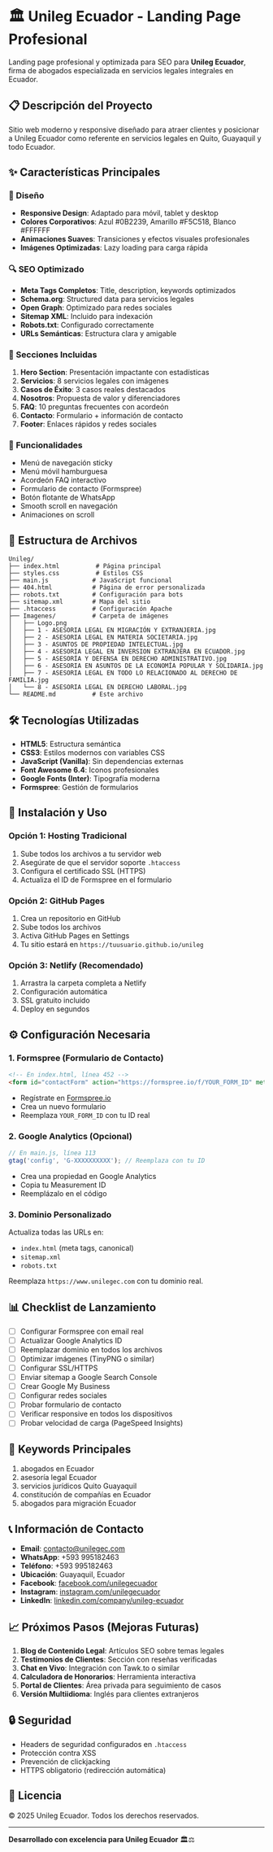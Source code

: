 # 🏛️ Unileg Ecuador - Landing Page Profesional

Landing page profesional y optimizada para SEO para **Unileg Ecuador**, firma de abogados especializada en servicios legales integrales en Ecuador.

## 📋 Descripción del Proyecto

Sitio web moderno y responsive diseñado para atraer clientes y posicionar a Unileg Ecuador como referente en servicios legales en Quito, Guayaquil y todo Ecuador.

## ✨ Características Principales

### 🎨 Diseño
- **Responsive Design**: Adaptado para móvil, tablet y desktop
- **Colores Corporativos**: Azul #0B2239, Amarillo #F5C518, Blanco #FFFFFF
- **Animaciones Suaves**: Transiciones y efectos visuales profesionales
- **Imágenes Optimizadas**: Lazy loading para carga rápida

### 🔍 SEO Optimizado
- **Meta Tags Completos**: Title, description, keywords optimizados
- **Schema.org**: Structured data para servicios legales
- **Open Graph**: Optimizado para redes sociales
- **Sitemap XML**: Incluido para indexación
- **Robots.txt**: Configurado correctamente
- **URLs Semánticas**: Estructura clara y amigable

### 📱 Secciones Incluidas
1. **Hero Section**: Presentación impactante con estadísticas
2. **Servicios**: 8 servicios legales con imágenes
3. **Casos de Éxito**: 3 casos reales destacados
4. **Nosotros**: Propuesta de valor y diferenciadores
5. **FAQ**: 10 preguntas frecuentes con acordeón
6. **Contacto**: Formulario + información de contacto
7. **Footer**: Enlaces rápidos y redes sociales

### 🚀 Funcionalidades
- Menú de navegación sticky
- Menú móvil hamburguesa
- Acordeón FAQ interactivo
- Formulario de contacto (Formspree)
- Botón flotante de WhatsApp
- Smooth scroll en navegación
- Animaciones on scroll

## 📁 Estructura de Archivos

```
Unileg/
├── index.html          # Página principal
├── styles.css          # Estilos CSS
├── main.js            # JavaScript funcional
├── 404.html           # Página de error personalizada
├── robots.txt         # Configuración para bots
├── sitemap.xml        # Mapa del sitio
├── .htaccess          # Configuración Apache
├── Imagenes/          # Carpeta de imágenes
│   ├── Logo.png
│   ├── 1 - ASESORIA LEGAL EN MIGRACIÓN Y EXTRANJERIA.jpg
│   ├── 2 - ASESORIA LEGAL EN MATERIA SOCIETARIA.jpg
│   ├── 3 - ASUNTOS DE PROPIEDAD INTELECTUAL.jpg
│   ├── 4 - ASESORIA LEGAL EN INVERSION EXTRANJERA EN ECUADOR.jpg
│   ├── 5 - ASESORÍA Y DEFENSA EN DERECHO ADMINISTRATIVO.jpg
│   ├── 6 - ASESORIA EN ASUNTOS DE LA ECONOMÍA POPULAR Y SOLIDARIA.jpg
│   ├── 7 - ASESORIA LEGAL EN TODO LO RELACIONADO AL DERECHO DE FAMILIA.jpg
│   └── 8 - ASESORIA LEGAL EN DERECHO LABORAL.jpg
└── README.md          # Este archivo
```

## 🛠️ Tecnologías Utilizadas

- **HTML5**: Estructura semántica
- **CSS3**: Estilos modernos con variables CSS
- **JavaScript (Vanilla)**: Sin dependencias externas
- **Font Awesome 6.4**: Iconos profesionales
- **Google Fonts (Inter)**: Tipografía moderna
- **Formspree**: Gestión de formularios

## 🚀 Instalación y Uso

### Opción 1: Hosting Tradicional
1. Sube todos los archivos a tu servidor web
2. Asegúrate de que el servidor soporte `.htaccess`
3. Configura el certificado SSL (HTTPS)
4. Actualiza el ID de Formspree en el formulario

### Opción 2: GitHub Pages
1. Crea un repositorio en GitHub
2. Sube todos los archivos
3. Activa GitHub Pages en Settings
4. Tu sitio estará en `https://tuusuario.github.io/unileg`

### Opción 3: Netlify (Recomendado)
1. Arrastra la carpeta completa a Netlify
2. Configuración automática
3. SSL gratuito incluido
4. Deploy en segundos

## ⚙️ Configuración Necesaria

### 1. Formspree (Formulario de Contacto)
```html
<!-- En index.html, línea 452 -->
<form id="contactForm" action="https://formspree.io/f/YOUR_FORM_ID" method="POST">
```
- Regístrate en [Formspree.io](https://formspree.io)
- Crea un nuevo formulario
- Reemplaza `YOUR_FORM_ID` con tu ID real

### 2. Google Analytics (Opcional)
```javascript
// En main.js, línea 113
gtag('config', 'G-XXXXXXXXXX'); // Reemplaza con tu ID
```
- Crea una propiedad en Google Analytics
- Copia tu Measurement ID
- Reemplázalo en el código

### 3. Dominio Personalizado
Actualiza todas las URLs en:
- `index.html` (meta tags, canonical)
- `sitemap.xml`
- `robots.txt`

Reemplaza `https://www.unilegec.com` con tu dominio real.

## 📊 Checklist de Lanzamiento

- [ ] Configurar Formspree con email real
- [ ] Actualizar Google Analytics ID
- [ ] Reemplazar dominio en todos los archivos
- [ ] Optimizar imágenes (TinyPNG o similar)
- [ ] Configurar SSL/HTTPS
- [ ] Enviar sitemap a Google Search Console
- [ ] Crear Google My Business
- [ ] Configurar redes sociales
- [ ] Probar formulario de contacto
- [ ] Verificar responsive en todos los dispositivos
- [ ] Probar velocidad de carga (PageSpeed Insights)

## 🎯 Keywords Principales

1. abogados en Ecuador
2. asesoría legal Ecuador
3. servicios jurídicos Quito Guayaquil
4. constitución de compañías en Ecuador
5. abogados para migración Ecuador

## 📞 Información de Contacto

- **Email**: contacto@unilegec.com
- **WhatsApp**: +593 995182463
- **Teléfono**: +593 995182463
- **Ubicación**: Guayaquil, Ecuador
- **Facebook**: [facebook.com/unilegecuador](https://www.facebook.com/unilegecuador)
- **Instagram**: [instagram.com/unilegecuador](https://www.instagram.com/unilegecuador)
- **LinkedIn**: [linkedin.com/company/unileg-ecuador](https://www.linkedin.com/company/unileg-ecuador)

## 📈 Próximos Pasos (Mejoras Futuras)

1. **Blog de Contenido Legal**: Artículos SEO sobre temas legales
2. **Testimonios de Clientes**: Sección con reseñas verificadas
3. **Chat en Vivo**: Integración con Tawk.to o similar
4. **Calculadora de Honorarios**: Herramienta interactiva
5. **Portal de Clientes**: Área privada para seguimiento de casos
6. **Versión Multiidioma**: Inglés para clientes extranjeros

## 🔒 Seguridad

- Headers de seguridad configurados en `.htaccess`
- Protección contra XSS
- Prevención de clickjacking
- HTTPS obligatorio (redirección automática)

## 📄 Licencia

© 2025 Unileg Ecuador. Todos los derechos reservados.

---

**Desarrollado con excelencia para Unileg Ecuador** 🏛️⚖️
